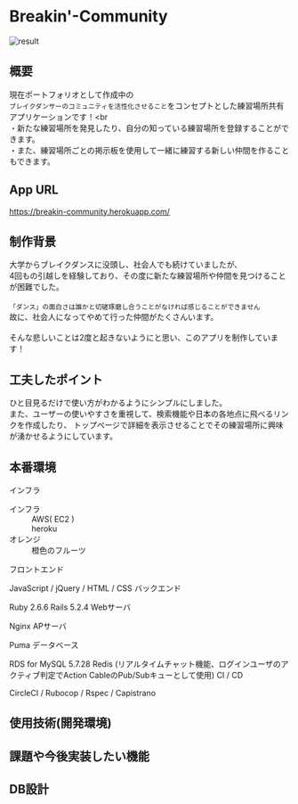 # Breakin'-Community

![result](https://user-images.githubusercontent.com/64772703/92210046-ffc21200-eec8-11ea-9d79-547c58767d1c.gif)
## 概要
現在ポートフォリオとして作成中の<br>
`ブレイクダンサーのコミュニティを活性化させること`をコンセプトとした練習場所共有アプリケーションです！<br<br>
・新たな練習場所を発見したり、自分の知っている練習場所を登録することができます。<br>
・また、練習場所ごとの掲示板を使用して一緒に練習する新しい仲間を作ることもできます。

## App URL
https://breakin-community.herokuapp.com/

## 制作背景
大学からブレイクダンスに没頭し、社会人でも続けていましたが、<br>
4回もの引越しを経験しており、その度に新たな練習場所や仲間を見つけることが困難でした。<br>
<br>
`「ダンス」の面白さは誰かと切磋琢磨し合うことがなければ感じることができません`<br>
故に、社会人になってやめて行った仲間がたくさんいます。<br>
<br>
そんな悲しいことは2度と起きないようにと思い、このアプリを制作しています！

## 工夫したポイント
ひと目見るだけで使い方がわかるようにシンプルにしました。<br>
また、ユーザーの使いやすさを重視して、検索機能や日本の各地点に飛べるリンクを作成したり、
トップページで詳細を表示させることでその練習場所に興味が湧かせるようにしています。

## 本番環境
インフラ
<dl>
  <dt>インフラ</dt>
  <dd>AWS( EC2 )</dd>
  <dd>heroku</dd>
  <dt>オレンジ</dt>
  <dd>橙色のフルーツ</dd>
</dl>

フロントエンド

JavaScript / jQuery / HTML / CSS
バックエンド

Ruby 2.6.6
Rails 5.2.4
Webサーバ

Nginx
APサーバ

Puma
データベース

RDS for MySQL 5.7.28
Redis (リアルタイムチャット機能、ログインユーザのアクティブ判定でAction CableのPub/Subキューとして使用)
CI / CD

CircleCI / Rubocop / Rspec / Capistrano

## 使用技術(開発環境)

## 課題や今後実装したい機能

## DB設計
